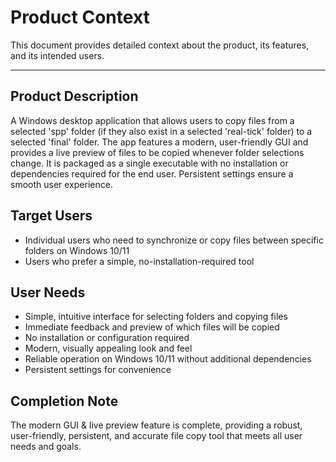 # Product Context

This document provides detailed context about the product, its features, and its intended users.

---

## Product Description
A Windows desktop application that allows users to copy files from a selected 'spp' folder (if they also exist in a selected 'real-tick' folder) to a selected 'final' folder. The app features a modern, user-friendly GUI and provides a live preview of files to be copied whenever folder selections change. It is packaged as a single executable with no installation or dependencies required for the end user. Persistent settings ensure a smooth user experience.

## Target Users
- Individual users who need to synchronize or copy files between specific folders on Windows 10/11
- Users who prefer a simple, no-installation-required tool

## User Needs
- Simple, intuitive interface for selecting folders and copying files
- Immediate feedback and preview of which files will be copied
- No installation or configuration required
- Modern, visually appealing look and feel
- Reliable operation on Windows 10/11 without additional dependencies
- Persistent settings for convenience

## Completion Note
The modern GUI & live preview feature is complete, providing a robust, user-friendly, persistent, and accurate file copy tool that meets all user needs and goals. 